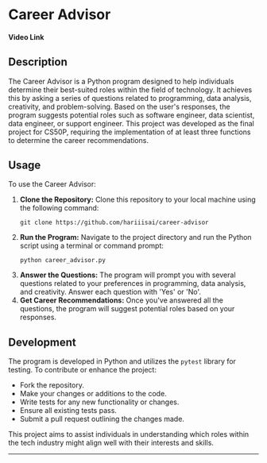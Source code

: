 # Career Advisor
#### Video Link
## Description
The Career Advisor is a Python program designed to help individuals determine their best-suited roles within the field of technology. It achieves this by asking a series of questions related to programming, data analysis, creativity, and problem-solving. Based on the user's responses, the program suggests potential roles such as software engineer, data scientist, data engineer, or support engineer. This project was developed as the final project for CS50P, requiring the implementation of at least three functions to determine the career recommendations.

## Usage

To use the Career Advisor:

1. **Clone the Repository:** Clone this repository to your local machine using the following command:
    ```
    git clone https://github.com/hariiisai/career-advisor
    ```
2. **Run the Program:** Navigate to the project directory and run the Python script using a terminal or command prompt:
    ```
    python career_advisor.py
    ```
3. **Answer the Questions:** The program will prompt you with several questions related to your preferences in programming, data analysis, and creativity. Answer each question with 'Yes' or 'No'.
4. **Get Career Recommendations:** Once you've answered all the questions, the program will suggest potential roles based on your responses.

## Development

The program is developed in Python and utilizes the `pytest` library for testing. To contribute or enhance the project:

- Fork the repository.
- Make your changes or additions to the code.
- Write tests for any new functionality or changes.
- Ensure all existing tests pass.
- Submit a pull request outlining the changes made.

This project aims to assist individuals in understanding which roles within the tech industry might align well with their interests and skills.

---
